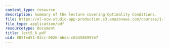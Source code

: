```yaml
---
content_type: resource
description: Summary of the lecture covering Optimality Conditions.
file: https://ol-ocw-studio-app-production.s3.amazonaws.com/courses/1-731-water-resource-systems-fall-2006/805fed5182cc0626bbeac6b4586997e7_lect5_6.pdf
file_type: application/pdf
resourcetype: Document
title: lect5_6.pdf
uid: 805fed51-82cc-0626-bbea-c6b4586997e7
---
```

